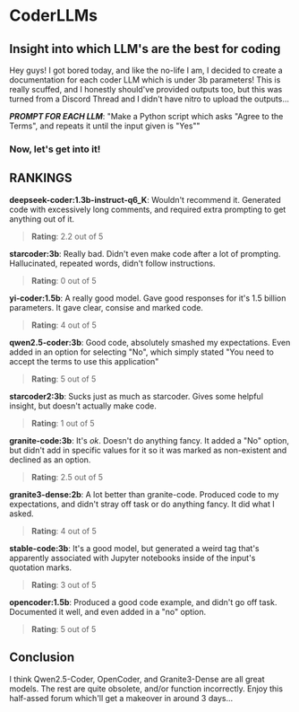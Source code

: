 # CoderLLMs
## Insight into which LLM's are the best for coding

Hey guys! I got bored today, and like the no-life I am, I decided to create a documentation for each coder LLM which is under 3b parameters!
This is really scuffed, and I honestly should've provided outputs too, but this was turned from a Discord Thread and I didn't have nitro to upload the outputs...

***PROMPT FOR EACH LLM***: "Make a Python script which asks "Agree to the Terms", and repeats it until the input given is "Yes""

### Now, let's get into it!

RANKINGS
---

**deepseek-coder:1.3b-instruct-q6_K**: Wouldn't recommend it. Generated code with excessively long comments, and required extra prompting to get anything out of it.

> **Rating**: 2.2 out of 5

**starcoder:3b**: Really bad. Didn't even make code after a lot of prompting. Hallucinated, repeated words, didn't follow instructions.

> **Rating**: 0 out of 5

**yi-coder:1.5b**: A really good model. Gave good responses for it's 1.5 billion parameters. It gave clear, consise and marked code.

> **Rating**: 4 out of 5

**qwen2.5-coder:3b**: Good code, absolutely smashed my expectations. Even added in an option for selecting "No", which simply stated "You need to accept the terms to use this application"

> **Rating**: 5 out of 5

**starcoder2:3b**: Sucks just as much as starcoder. Gives some helpful insight, but doesn't actually make code.

>**Rating**: 1 out of 5

**granite-code:3b**: It's *ok*. Doesn't do anything fancy. It added a "No" option, but didn't add in specific values for it so it was marked as non-existent and declined as an option.

> **Rating**: 2.5 out of 5

**granite3-dense:2b**: A lot better than granite-code. Produced code to my expectations, and didn't stray off task or do anything fancy. It did what I asked.

> **Rating**: 4 out of 5

**stable-code:3b**: It's a good model, but generated a weird tag that's apparently associated with Jupyter notebooks inside of the input's quotation marks.

> **Rating**: 3 out of 5

**opencoder:1.5b**: Produced a good code example, and didn't go off task. Documented it well, and even added in a "no" option.

> **Rating**: 5 out of 5

## Conclusion
I think Qwen2.5-Coder, OpenCoder, and Granite3-Dense are all great models. The rest are quite obsolete, and/or function incorrectly. Enjoy this half-assed forum which'll get a makeover in around 3 days...